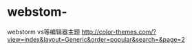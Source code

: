 # webstom-
webstorm vs等编辑器主题
http://color-themes.com/?view=index&layout=Generic&order=popular&search=&page=2
